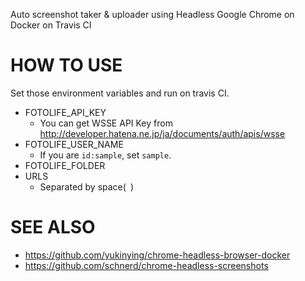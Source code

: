 Auto screenshot taker & uploader using Headless Google Chrome on Docker on Travis CI

# HOW TO USE

Set those environment variables and run on travis CI.

- FOTOLIFE_API_KEY
  - You can get WSSE API Key from http://developer.hatena.ne.jp/ja/documents/auth/apis/wsse
- FOTOLIFE_USER_NAME
  - If you are `id:sample`, set `sample`.
- FOTOLIFE_FOLDER
- URLS
  - Separated by space(` `)

# SEE ALSO

- https://github.com/yukinying/chrome-headless-browser-docker
- https://github.com/schnerd/chrome-headless-screenshots
